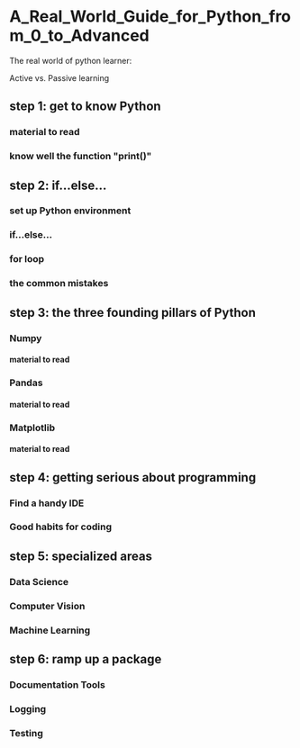 # A_Real_World_Guide_for_Python_from_0_to_Advanced

The real world of python learner:

Active vs. Passive learning

## step 1: get to know Python

### material to read

### know well the function "print()"

## step 2: if...else...

### set up Python environment

### if...else...

### for loop

### the common mistakes

## step 3: the three founding pillars of Python

### Numpy

#### material to read

### Pandas

#### material to read

### Matplotlib

#### material to read

## step 4: getting serious about programming

### Find a handy IDE

### Good habits for coding

## step 5: specialized areas

### Data Science

### Computer Vision

### Machine Learning

## step 6: ramp up a package

### Documentation Tools

### Logging

### Testing
